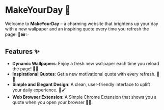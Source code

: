 # MakeYourDay 🌟

Welcome to **MakeYourDay** – a charming website that brightens up your day with a new wallpaper and an inspiring quote every time you refresh the page! 🎨🖼️✨

## Features ✨

- **Dynamic Wallpapers**: Enjoy a fresh new wallpaper each time you reload the page! 🌄📸
- **Inspirational Quotes**: Get a new motivational quote with every refresh. 💬✨
- **Simple and Elegant Design**: A clean, user-friendly interface to uplift your daily experience. 🧩🖌️
- **Web Browser Extension**: A Simple Chrome Extension that shows you a quote when you open your browser 📜🌐.
